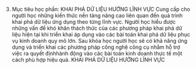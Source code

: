 3. Mục tiêu học phần: KHAI PHÁ DỮ LIỆU HƯỚNG LĨNH VỰC
Cung cấp cho người học những kiến thức nền tảng nâng cao liên quan đến quá trình khai phá dữ liệu ứng dụng theo từng lĩnh vực. Người học hiểu được những vấn đề khó khăn thách thức của các phương pháp khai phá dữ liệu hiện tại khi triển khai áp dụng vào các bài toán khai phá dữ liệu phục vụ kinh doanh quy mô lớn. Sau khóa học người học sẽ có khả năng ứng dụng và triển khai các phương pháp công nghệ công cụ nhằm hỗ trợ việc ra quyết địnhhành động vào các bài toán kinh doanh thực tế một cách phù hợp hiệu quả. KHAI PHÁ DỮ LIỆU HƯỚNG LĨNH VỰC
